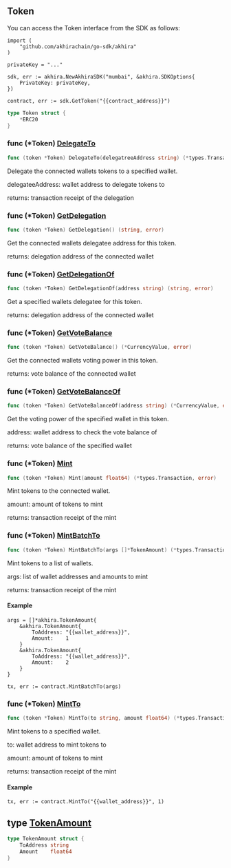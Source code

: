 
## Token

You can access the Token interface from the SDK as follows:

```
import (
	"github.com/akhirachain/go-sdk/akhira"
)

privateKey = "..."

sdk, err := akhira.NewAkhiraSDK("mumbai", &akhira.SDKOptions{
	PrivateKey: privateKey,
})

contract, err := sdk.GetToken("{{contract_address}}")
```

```go
type Token struct {
    *ERC20
}
```

### func \(\*Token\) [DelegateTo](<https://github.com/akhirachain/go-sdk/blob/main/akhira/token.go#L185>)

```go
func (token *Token) DelegateTo(delegatreeAddress string) (*types.Transaction, error)
```

Delegate the connected wallets tokens to a specified wallet\.

delegateeAddress: wallet address to delegate tokens to

returns: transaction receipt of the delegation

### func \(\*Token\) [GetDelegation](<https://github.com/akhirachain/go-sdk/blob/main/akhira/token.go#L73>)

```go
func (token *Token) GetDelegation() (string, error)
```

Get the connected wallets delegatee address for this token\.

returns: delegation address of the connected wallet

### func \(\*Token\) [GetDelegationOf](<https://github.com/akhirachain/go-sdk/blob/main/akhira/token.go#L80>)

```go
func (token *Token) GetDelegationOf(address string) (string, error)
```

Get a specified wallets delegatee for this token\.

returns: delegation address of the connected wallet

### func \(\*Token\) [GetVoteBalance](<https://github.com/akhirachain/go-sdk/blob/main/akhira/token.go#L52>)

```go
func (token *Token) GetVoteBalance() (*CurrencyValue, error)
```

Get the connected wallets voting power in this token\.

returns: vote balance of the connected wallet

### func \(\*Token\) [GetVoteBalanceOf](<https://github.com/akhirachain/go-sdk/blob/main/akhira/token.go#L61>)

```go
func (token *Token) GetVoteBalanceOf(address string) (*CurrencyValue, error)
```

Get the voting power of the specified wallet in this token\.

address: wallet address to check the vote balance of

returns: vote balance of the specified wallet

### func \(\*Token\) [Mint](<https://github.com/akhirachain/go-sdk/blob/main/akhira/token.go#L94>)

```go
func (token *Token) Mint(amount float64) (*types.Transaction, error)
```

Mint tokens to the connected wallet\.

amount: amount of tokens to mint

returns: transaction receipt of the mint

### func \(\*Token\) [MintBatchTo](<https://github.com/akhirachain/go-sdk/blob/main/akhira/token.go#L147>)

```go
func (token *Token) MintBatchTo(args []*TokenAmount) (*types.Transaction, error)
```

Mint tokens to a list of wallets\.

args: list of wallet addresses and amounts to mint

returns: transaction receipt of the mint

#### Example

```
args = []*akhira.TokenAmount{
	&akhira.TokenAmount{
		ToAddress: "{{wallet_address}}",
		Amount:    1
	}
	&akhira.TokenAmount{
		ToAddress: "{{wallet_address}}",
		Amount:    2
	}
}

tx, err := contract.MintBatchTo(args)
```

### func \(\*Token\) [MintTo](<https://github.com/akhirachain/go-sdk/blob/main/akhira/token.go#L109>)

```go
func (token *Token) MintTo(to string, amount float64) (*types.Transaction, error)
```

Mint tokens to a specified wallet\.

to: wallet address to mint tokens to

amount: amount of tokens to mint

returns: transaction receipt of the mint

#### Example

```
tx, err := contract.MintTo("{{wallet_address}}", 1)
```

## type [TokenAmount](<https://github.com/akhirachain/go-sdk/blob/main/akhira/types.go#L102-L105>)

```go
type TokenAmount struct {
    ToAddress string
    Amount    float64
}
```
